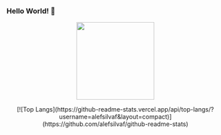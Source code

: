 ### Hello World! 👋

<p align="center"> <img height="180em" src="https://github-readme-stats.vercel.app/api?username=alefsilvaf&show_icons=true&hide_border=true&&count_private=true&include_all_commits=true" /> </p>
<p align="center"> [![Top Langs](https://github-readme-stats.vercel.app/api/top-langs/?username=alefsilvaf&layout=compact)](https://github.com/alefsilvaf/github-readme-stats) </p>
